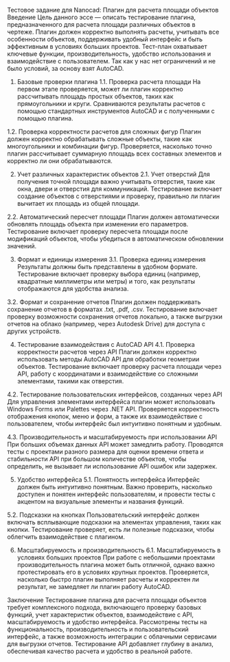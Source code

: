 Тестовое задание для Nanocad: Плагин для расчета площади объектов
Введение
Цель данного эссе — описать тестирование плагина, предназначенного для расчета площади различных объектов в чертеже. Плагин должен корректно выполнять расчеты, учитывать все особенности объектов, поддерживать удобный интерфейс и быть эффективным в условиях больших проектов. Тест-план охватывает ключевые функции, производительность, удобство использования и взаимодействие с пользователем. Так как у нас нет ограничений и не было условий, за основу взят AutoCAD.

1. Базовые проверки плагина
1.1. Проверка расчета площади
На первом этапе проверяется, может ли плагин корректно рассчитывать площадь простых объектов, таких как прямоугольники и круги. Сравниваются результаты расчетов с помощью стандартных инструментов AutoCAD и с полученными с помощью плагина.

1.2. Проверка корректности расчетов для сложных фигур
Плагин должен корректно обрабатывать сложные объекты, такие как многоугольники и комбинации фигур. Проверяется, насколько точно плагин рассчитывает суммарную площадь всех составных элементов и корректно ли они обрабатываются.

2. Учет различных характеристик объектов
2.1. Учет отверстий
Для получения точной площади важно учитывать отверстия, такие как окна, двери и отверстия для коммуникаций. Тестирование включает создание объектов с отверстиями и проверку, правильно ли плагин вычитает их площадь из общей площади.

2.2. Автоматический пересчет площади
Плагин должен автоматически обновлять площадь объекта при изменении его параметров. Тестирование включает проверку пересчета площади после модификаций объектов, чтобы убедиться в автоматическом обновлении значений.

3. Формат и единицы измерения
3.1. Проверка единиц измерения
Результаты должны быть представлены в удобном формате. Тестирование включает проверку выбора единиц (например, квадратные миллиметры или метры) и того, как результаты отображаются для удобства анализа.

3.2. Формат и сохранение отчетов
Плагин должен поддерживать сохранение отчетов в форматах .txt, .pdf, .csv. Тестирование включает проверку возможности сохранения отчетов локально, а также выгрузки отчетов на облако (например, через Autodesk Drive) для доступа с других устройств.

4. Тестирование взаимодействия с AutoCAD API
4.1. Проверка корректности расчетов через API
Плагин должен корректно использовать методы AutoCAD API для обработки геометрии объектов. Тестирование включает проверку расчета площади через API, работу с координатами и взаимодействие со сложными элементами, такими как отверстия.

4.2. Тестирование пользовательских интерфейсов, созданных через API
Для управления элементами интерфейса плагин может использовать Windows Forms или Palettes через .NET API. Проверяется корректность отображения кнопок, меню и форм, а также их взаимодействие с пользователем, чтобы интерфейс был интуитивно понятным и удобным.

4.3. Производительность и масштабируемость при использовании API
При больших объемах данных API может замедлить работу. Проводятся тесты с проектами разного размера для оценки времени ответа и стабильности API при большом количестве объектов, чтобы определить, не вызывает ли использование API ошибок или задержек.

5. Удобство интерфейса
5.1. Понятность интерфейса
Интерфейс должен быть интуитивно понятным. Важно проверить, насколько доступен и понятен интерфейс пользователям, и провести тесты с акцентом на визуальные элементы и названия функций.

5.2. Подсказки на кнопках
Пользовательский интерфейс должен включать всплывающие подсказки на элементах управления, таких как кнопки. Тестирование проверяет, есть ли полезные подсказки, чтобы облегчить взаимодействие с плагином.

6. Масштабируемость и производительность
6.1. Масштабируемость в условиях больших проектов
При работе с небольшими проектами производительность плагина может быть отличной, однако важно протестировать его в условиях крупных проектов. Проверяется, насколько быстро плагин выполняет расчеты и корректен ли результат, не замедляет ли плагин работу AutoCAD.

Заключение
Тестирование плагина для расчета площади объектов требует комплексного подхода, включающего проверку базовых функций, учет характеристик объектов, взаимодействие с API, масштабируемость и удобство интерфейса. Рассмотрены тесты на функциональность, производительность и пользовательский интерфейс, а также возможность интеграции с облачными сервисами для выгрузки отчетов. Тестирование API добавляет глубину в анализ, обеспечивая качество расчета и удобство в реальной работе.


